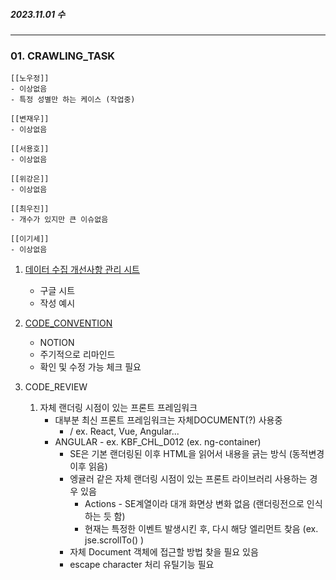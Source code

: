 
##### 2023.11.01 수

---

### 01. CRAWLING_TASK
	
	[[노우정]]
	- 이상없음
	- 특정 성별만 하는 케이스 (작업중)

	[[변재우]]
	- 이상없음

	[[서용호]]
	- 이상없음

	[[위강은]]
	- 이상없음

	[[최우진]] 
	- 개수가 있지만 큰 이슈없음

	[[이기세]]
	- 이상없음 

1. [데이터 수집 개선사항 관리 시트](https://docs.google.com/spreadsheets/d/1hzfj9y8lSPy5eplOKX50IKlCoEuUKZI_TaJT-OlgqBk/edit#gid=1495740114) 
	- 구글 시트 
	- 작성 예시 

2. [CODE_CONVENTION](https://www.notion.so/05-CODE_CONVENTION-d2bf9022dfaf42a2a7fca341d99fa1b6?pvs=4)
	- NOTION
	- 주기적으로 리마인드
	- 확인 및 수정 가능 체크 필요

3. CODE_REVIEW
	1. 자체 랜더링 시점이 있는 프론트 프레임워크
		- 대부분 최신 프론트 프레임워크는 자체DOCUMENT(?) 사용중 
			- / ex. React, Vue, Angular...
		- ANGULAR - ex. KBF_CHL_D012 (ex. ng-container)
			- SE은 기본 랜더링된 이후 HTML을 읽어서 내용을 긁는 방식 (동적변경 이후 읽음)
			- 엥귤러 같은 자체 랜더링 시점이 있는 프론트 라이브러리 사용하는 경우 있음
				- Actions - SE계열이라 대개 화면상 변화 없음 (랜더링전으로 인식하는 듯 함)
				- 현재는 특정한 이벤트 발생시킨 후, 다시 해당 엘리먼트 찾음 (ex. jse.scrollTo() )
			- 자체 Document 객체에 접근할 방법 찾을 필요 있음
			- escape character 처리 유틸기능 필요